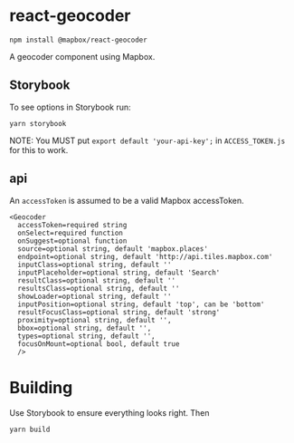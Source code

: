 # react-geocoder

```
npm install @mapbox/react-geocoder
```

A geocoder component using Mapbox.

## Storybook
To see options in Storybook run:
```
yarn storybook
```

NOTE: You MUST put
`export default 'your-api-key';` in `ACCESS_TOKEN.js` for this to work. 

## api

An `accessToken` is assumed to be a valid Mapbox accessToken.

```
<Geocoder
  accessToken=required string
  onSelect=required function
  onSuggest=optional function
  source=optional string, default 'mapbox.places'
  endpoint=optional string, default 'http://api.tiles.mapbox.com'
  inputClass=optional string, default ''
  inputPlaceholder=optional string, default 'Search'
  resultClass=optional string, default ''
  resultsClass=optional string, default ''
  showLoader=optional string, default ''
  inputPosition=optional string, default 'top', can be 'bottom'
  resultFocusClass=optional string, default 'strong'
  proximity=optional string, default '',
  bbox=optional string, default '',
  types=optional string, default '',
  focusOnMount=optional bool, default true
  />
```

# Building
Use Storybook to ensure everything looks right. Then

```
yarn build
```

